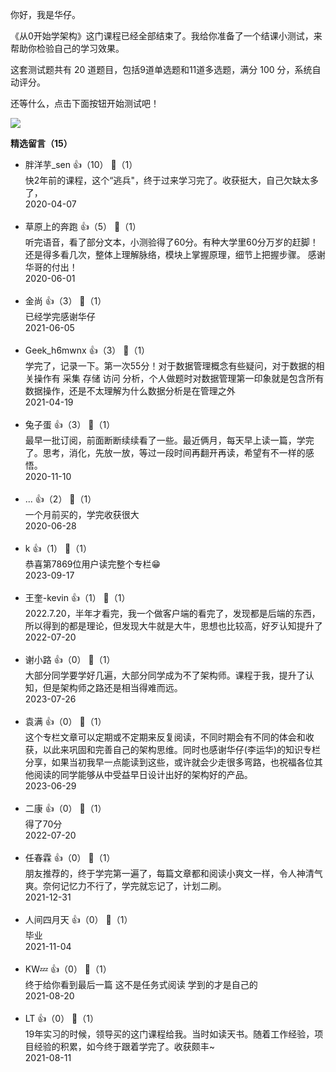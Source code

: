 你好，我是华仔。

《从0开始学架构》这门课程已经全部结束了。我给你准备了一个结课小测试，来帮助你检验自己的学习效果。

这套测试题共有 20 道题目，包括9道单选题和11道多选题，满分 100 分，系统自动评分。

还等什么，点击下面按钮开始测试吧！

[![](https://static001.geekbang.org/resource/image/28/a4/28d1be62669b4f3cc01c36466bf811a4.png?wh=1142%2A201)](http://time.geekbang.org/quiz/intro?act_id=83&exam_id=153)
<div><strong>精选留言（15）</strong></div><ul>
<li><span>胖洋芋_sen</span> 👍（10） 💬（1）<div>快2年前的课程，这个“逃兵&quot;，终于过来学习完了。收获挺大，自己欠缺太多了，</div>2020-04-07</li><br/><li><span>草原上的奔跑</span> 👍（5） 💬（1）<div>听完语音，看了部分文本，小测验得了60分。有种大学里60分万岁的赶脚！
还是得多看几次，整体上理解脉络，模块上掌握原理，细节上把握步骤。
感谢华哥的付出！</div>2020-06-01</li><br/><li><span>金尚</span> 👍（3） 💬（1）<div>已经学完感谢华仔</div>2021-06-05</li><br/><li><span>Geek_h6mwnx</span> 👍（3） 💬（1）<div>学完了，记录一下。第一次55分！对于数据管理概念有些疑问，对于数据的相关操作有 采集 存储 访问 分析，个人做题时对数据管理第一印象就是包含所有数据操作，还是不太理解为什么数据分析是在管理之外</div>2021-04-19</li><br/><li><span>兔子蛋</span> 👍（3） 💬（1）<div>最早一批订阅，前面断断续续看了一些。最近俩月，每天早上读一篇，学完了。思考，消化，先放一放，等过一段时间再翻开再读，希望有不一样的感悟。</div>2020-11-10</li><br/><li><span>...</span> 👍（2） 💬（1）<div>一个月前买的，学完收获很大</div>2020-06-28</li><br/><li><span>k</span> 👍（1） 💬（1）<div>恭喜第7869位用户读完整个专栏😁</div>2023-09-17</li><br/><li><span>王奎-kevin</span> 👍（1） 💬（1）<div>2022.7.20，半年才看完，我一个做客户端的看完了，发现都是后端的东西，所以得到的都是理论，但发现大牛就是大牛，思想也比较高，好歹认知提升了</div>2022-07-20</li><br/><li><span>谢小路</span> 👍（0） 💬（1）<div>大部分同学要学好几遍，大部分同学成为不了架构师。课程于我，提升了认知，但是架构师之路还是相当得难而远。</div>2023-07-26</li><br/><li><span>袁满</span> 👍（0） 💬（1）<div>这个专栏文章可以定期或不定期来反复阅读，不同时期会有不同的体会和收获，以此来巩固和完善自己的架构思维。同时也感谢华仔(李运华)的知识专栏分享，如果当初我早一点能读到这些，或许就会少走很多弯路，也祝福各位其他阅读的同学能够从中受益早日设计出好的架构好的产品。</div>2023-06-29</li><br/><li><span>二康</span> 👍（0） 💬（1）<div>得了70分</div>2022-07-20</li><br/><li><span>任春霖</span> 👍（0） 💬（1）<div>朋友推荐的，终于学完第一遍了，每篇文章都和阅读小爽文一样，令人神清气爽。奈何记忆力不行了，学完就忘记了，计划二刷。</div>2021-12-31</li><br/><li><span>人间四月天</span> 👍（0） 💬（1）<div>毕业</div>2021-11-04</li><br/><li><span>KW💤</span> 👍（0） 💬（1）<div>终于给你看到最后一篇 这不是任务式阅读 学到的才是自己的</div>2021-08-20</li><br/><li><span>LT</span> 👍（0） 💬（1）<div>19年实习的时候，领导买的这门课程给我。当时如读天书。随着工作经验，项目经验的积累，如今终于跟着学完了。收获颇丰~</div>2021-08-11</li><br/>
</ul>